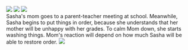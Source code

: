  

<div>
  <img src="https://img.itch.zone/aW1nLzg1ODcxMzkucG5n/original/pKqD9Q.png"/>
  <img src="https://img.itch.zone/aW1nLzg1ODcxMzkucG5n/original/pKqD9Q.png"/>
  <img src="https://img.itch.zone/aW1nLzg1ODcxMzkucG5n/original/pKqD9Q.png"/>
</div>
Sasha's mom goes to a parent-teacher meeting at school.  Meanwhile, Sasha begins to put things in order, because she understands that her mother will be unhappy with her grades. To calm Mom down, she starts washing things. Mom's reaction will depend on how much Sasha will be able to restore order.

<img src="https://img.itch.zone/aW1nLzg1ODY0MDgucG5n/original/drwDJr.png"/>
